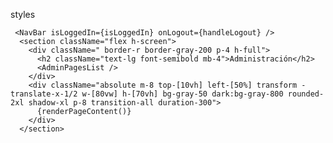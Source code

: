 styles
   <div className="flex">



  <div className="w-full md:w-1/2 bg-white dark:bg-gray-700 p-6 rounded-lg shadow-md">
    <InstitutionForm />
  </div>
  <div className="w-full md:w-1/2 bg-white dark:bg-gray-700 p-6 rounded-lg shadow-md">
    <InstitutionList />
  </div>
   </div>

     <NavBar isLoggedIn={isLoggedIn} onLogout={handleLogout} />
      <section className="flex h-screen">
        <div className=" border-r border-gray-200 p-4 h-full">
          <h2 className="text-lg font-semibold mb-4">Administración</h2>
          <AdminPagesList />
        </div>
        <div className="absolute m-8 top-[10vh] left-[50%] transform -translate-x-1/2 w-[80vw] h-[70vh] bg-gray-50 dark:bg-gray-800 rounded-2xl shadow-xl p-8 transition-all duration-300">
          {renderPageContent()}
        </div>
      </section>